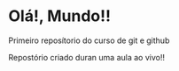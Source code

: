 # Olá!, Mundo!!
 Primeiro reposítorio do curso de git e github

 Repostório criado duran uma aula ao vivo!!
